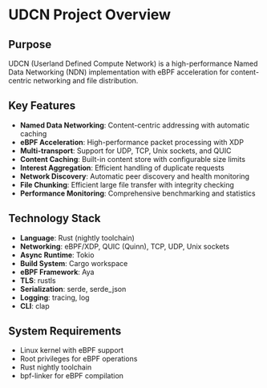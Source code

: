 # UDCN Project Overview

## Purpose
UDCN (Userland Defined Compute Network) is a high-performance Named Data Networking (NDN) implementation with eBPF acceleration for content-centric networking and file distribution.

## Key Features
- **Named Data Networking**: Content-centric addressing with automatic caching
- **eBPF Acceleration**: High-performance packet processing with XDP  
- **Multi-transport**: Support for UDP, TCP, Unix sockets, and QUIC
- **Content Caching**: Built-in content store with configurable size limits
- **Interest Aggregation**: Efficient handling of duplicate requests
- **Network Discovery**: Automatic peer discovery and health monitoring
- **File Chunking**: Efficient large file transfer with integrity checking
- **Performance Monitoring**: Comprehensive benchmarking and statistics

## Technology Stack
- **Language**: Rust (nightly toolchain)
- **Networking**: eBPF/XDP, QUIC (Quinn), TCP, UDP, Unix sockets
- **Async Runtime**: Tokio
- **Build System**: Cargo workspace
- **eBPF Framework**: Aya
- **TLS**: rustls
- **Serialization**: serde, serde_json
- **Logging**: tracing, log
- **CLI**: clap

## System Requirements
- Linux kernel with eBPF support
- Root privileges for eBPF operations
- Rust nightly toolchain
- bpf-linker for eBPF compilation